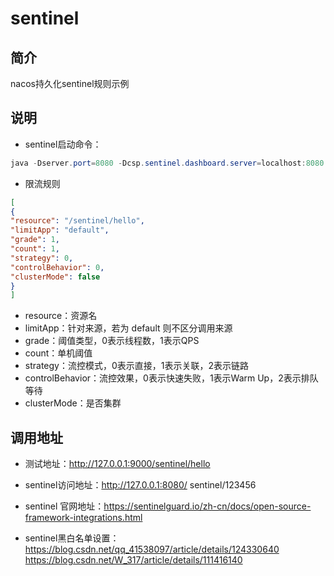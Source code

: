 # sentinel

##  简介
nacos持久化sentinel规则示例


## 说明

- sentinel启动命令：

```java
java -Dserver.port=8080 -Dcsp.sentinel.dashboard.server=localhost:8080 -Dproject.name=sentinel-dashboard -Dauth.enabled=true -Dsentinel.dashboard.auth.username=sentinel -Dsentinel.dashboard.auth.password=123456 -jar sentinel-dashboard-1.8.4.jar
```

- 限流规则

```json
[
{
"resource": "/sentinel/hello",
"limitApp": "default",
"grade": 1,
"count": 1,
"strategy": 0,
"controlBehavior": 0,
"clusterMode": false
}
]
```

- resource：资源名
- limitApp：针对来源，若为 default 则不区分调用来源
- grade：阈值类型，0表示线程数，1表示QPS
- count：单机阈值
- strategy：流控模式，0表示直接，1表示关联，2表示链路
- controlBehavior：流控效果，0表示快速失败，1表示Warm Up，2表示排队等待
- clusterMode：是否集群

## 调用地址
- 测试地址：http://127.0.0.1:9000/sentinel/hello

- sentinel访问地址：http://127.0.0.1:8080/     sentinel/123456

- sentinel 官网地址：https://sentinelguard.io/zh-cn/docs/open-source-framework-integrations.html

- sentinel黑白名单设置：
https://blog.csdn.net/qq_41538097/article/details/124330640
https://blog.csdn.net/W_317/article/details/111416140






